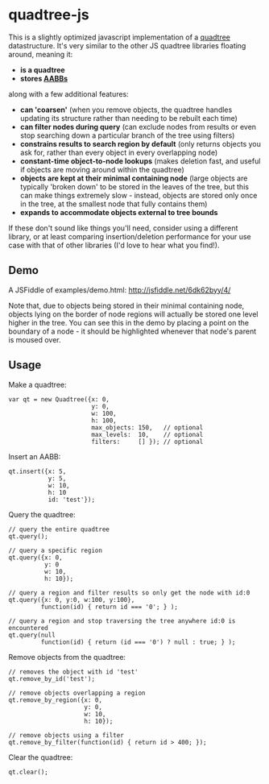 # quadtree-js

This is a slightly optimized javascript implementation of a [quadtree](http://en.wikipedia.org/wiki/Quadtree) datastructure. It's very similar to the other JS quadtree libraries floating around, meaning it:

* **is a quadtree**
* **stores [AABBs](http://en.wikipedia.org/wiki/Bounding_box#Axis-aligned_minimum_bounding_box)**

along with a few additional features:

* **can 'coarsen'** (when you remove objects, the quadtree handles updating its structure rather than needing to be rebuilt each time)
* **can filter nodes during query** (can exclude nodes from results or even stop searching down a particular branch of the tree using filters)
* **constrains results to search region by default** (only returns objects you ask for, rather than every object in every overlapping node)
* **constant-time object-to-node lookups** (makes deletion fast, and useful if objects are moving around within the quadtree)
* **objects are kept at their minimal containing node** (large objects are typically 'broken down' to be stored in the leaves of the tree, but this can make things extremely slow - instead, objects are stored only once in the tree, at the smallest node that fully contains them)
* **expands to accommodate objects external to tree bounds**

If these don't sound like things you'll need, consider using a different library, or at least comparing insertion/deletion performance for your use case with that of other libraries (I'd love to hear what you find!).


## Demo

A JSFiddle of examples/demo.html:
http://jsfiddle.net/6dk62byy/4/

Note that, due to objects being stored in their minimal containing node, objects lying on the border of node regions will actually be stored one level higher in the tree. You can see this in the demo by placing a point on the boundary of a node - it should be highlighted whenever that node's parent is moused over.

## Usage

Make a quadtree:

    var qt = new Quadtree({x: 0,
                           y: 0,
                           w: 100,
                           h: 100,
                           max_objects: 150,   // optional
                           max_levels:  10,    // optional
                           filters:     [] }); // optional

Insert an AABB:

    qt.insert({x: 5,
               y: 5,
               w: 10,
               h: 10
               id: 'test'});

Query the quadtree:

    // query the entire quadtree
    qt.query(); 

    // query a specific region
    qt.query({x: 0,
              y: 0
              w: 10,
              h: 10});

    // query a region and filter results so only get the node with id:0
    qt.query({x: 0, y:0, w:100, y:100},
             function(id) { return id === '0'; } );

    // query a region and stop traversing the tree anywhere id:0 is encountered
    qt.query(null
             function(id) { return (id === '0') ? null : true; } );

    
Remove objects from the quadtree:

    // removes the object with id 'test'
    qt.remove_by_id('test'); 

    // remove objects overlapping a region
    qt.remove_by_region({x: 0,
                         y: 0,
                         w: 10,
                         h: 10}); 

    // remove objects using a filter
    qt.remove_by_filter(function(id) { return id > 400; });

Clear the quadtree:

    qt.clear();